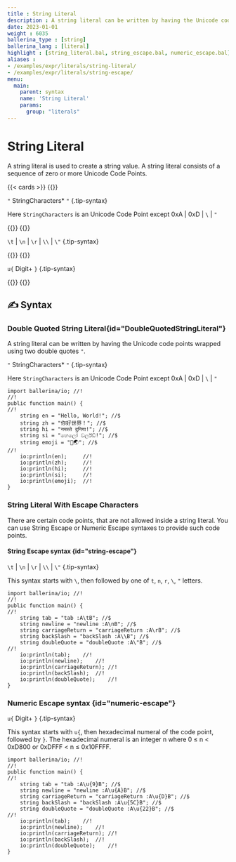 ```yaml
---
title : String Literal
description : A string literal can be written by having the Unicode code points wrapped using two double quotes `"`.
date: 2023-01-01
weight : 6035
ballerina_type : [string]
ballerina_lang : [literal]
highlight : [string_literal.bal, string_escape.bal, numeric_escape.bal]
aliases :
- /examples/expr/literals/string-literal/
- /examples/expr/literals/string-escape/
menu:
  main:
    parent: syntax
    name: 'String Literal'
    params:
      group: "literals"
---
```


# String Literal

A string literal is used to create a string value. A string literal consists of a sequence of zero or more Unicode Code Points.

{{< cards >}}
{{<card header="✍ Syntax" title="Double Quoted String Literal" url="#DoubleQuotedStringLiteral">}}

`"` StringCharacters* `"`
{.tip-syntax}

Here `StringCharacters` is an Unicode Code Point except 0xA | 0xD | `\` | `"`  

{{</card>}}
{{<card header="✍ Syntax" title="String Escape" url="#string-escape">}}

`\t` | `\n` | `\r` | `\\` | `\"`
{.tip-syntax}

{{</card>}}
{{<card header="✍ Syntax" title="Numeric Escape" url="#numeric-escape">}}

`u{` Digit+ `}`
{.tip-syntax}

{{</card>}}
{{</cards>}}

## ✍ Syntax

### Double Quoted String Literal{id="DoubleQuotedStringLiteral"}

A string literal can be written by having the Unicode code points wrapped using two double quotes `"`.

`"` StringCharacters* `"`
{.tip-syntax}

Here `StringCharacters` is an Unicode Code Point except 0xA | 0xD | `\` | `"`  

```ballerina {filename="string_literal.bal" title="Double Quoted String Literal" result="output"}
import ballerina/io; //!
//!
public function main() {
//!
    string en = "Hello, World!"; //$
    string zh = "你好世界！"; //$
    string hi = "नमस्ते दुनिया!"; //$
    string si = "හෙලෝ වර්ල්ඩ්!"; //$
    string emoji = "👋🌏"; //$
//!
    io:println(en);     //!
    io:println(zh);     //!
    io:println(hi);     //!
    io:println(si);     //!
    io:println(emoji);  //!
}
```

### String Literal With Escape Characters

There are certain code points, that are not allowed inside a string literal. 
You can use String Escape or Numeric Escape syntaxes to provide such code points.

#### String Escape syntax {id="string-escape"}


`\t` | `\n` | `\r` | `\\` | `\"`
{.tip-syntax}

This syntax starts with `\`, then followed by one of `t`, `n`, `r`, `\`, `"` letters.

```ballerina {filename="string_escape.bal" title="String Escape Example" result="output"}
import ballerina/io; //!
//!
public function main() {
//!
    string tab = "tab :A\tB"; //$
    string newline = "newline :A\nB"; //$
    string carriageReturn = "carriageReturn :A\rB"; //$
    string backSlash = "backSlash :A\\B"; //$
    string doubleQuote = "doubleQuote :A\"B"; //$
//!
    io:println(tab);    //!
    io:println(newline);    //!
    io:println(carriageReturn); //!
    io:println(backSlash);  //!
    io:println(doubleQuote);    //!
}
```

### Numeric Escape syntax {id="numeric-escape"}

`u{` Digit+ `}`
{.tip-syntax}

This syntax starts with `u{`, then hexadecimal numeral of the code point, followed by `}`.
The hexadecimal numeral is an integer n where 0 ≤ n < 0xD800 or 0xDFFF < n ≤ 0x10FFFF.

```ballerina {filename="numeric_escape.bal" title="Numeric Escape Example" result="output"}
import ballerina/io; //!
//!
public function main() {
//!
    string tab = "tab :A\u{9}B"; //$
    string newline = "newline :A\u{A}B"; //$
    string carriageReturn = "carriageReturn :A\u{D}B"; //$
    string backSlash = "backSlash :A\u{5C}B"; //$
    string doubleQuote = "doubleQuote :A\u{22}B"; //$
//!
    io:println(tab);    //!
    io:println(newline);    //!
    io:println(carriageReturn); //!
    io:println(backSlash);  //!
    io:println(doubleQuote);    //!
}
```